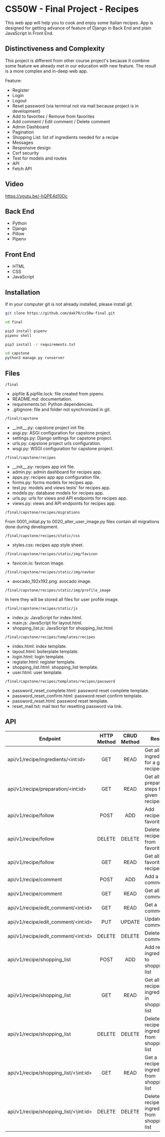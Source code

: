 # CS50W - Final Project - Recipes
This web app will help you to cook and enjoy some Italian recipes.
App is designed for getting advance of feature of Django in Back End and plain
JavaScript in Front End.

## Distinctiveness and Complexity
This project is different from other course project's because it combine some
feature we already met in our education with new feature. The result is a more
complex and in-deep web app.

Feature:
- Register
- Login
- Logout
- Reset password (via terminal not via mail because project is in development)
- Add to favorites / Remove from favorites
- Add comment / Edit comment / Delete comment
- Admin Dashboard
- Pagination
- Shopping List: list of ingredients needed for a recipe
- Messages
- Responsive design
- Csrf security
- Test for models and routes
- API
- Fetch API

## Video
https://youtu.be/-hQPE4d10Dc

## Back End
- Python
- Django
- Pillow
- Pipenv

## Front End
- HTML
- CSS
- JavaScript

## Installation
If in your computer git is not already installed, please install git.

```bash
git clone https://github.com/dak79/cs50w-final.git

cd final

pip3 install pipenv
pipenv shell

pip3 install -r requirements.txt

cd capstone
python3 manage.py runserver
```

## Files
```
/final
```
- pipfile & pipfile.lock: file created from pipenv.
- README.md: documentation.
- requirements.txt: Python dependencies.
- .gitignore: file and folder not synchronized in git.

```
/final/capstone
```
- \_\_init\_\_.py: capstone project init file.
- asgi.py: ASGI configuration for capstone project.
- settings.py: Django settings for capstone project.
- urls.py: capstone project urls configuration.
- wsgi.py: WSGI configuration for capstone project.

```
/final/capstone/recipes
```
- \_\_init\_\_.py: recipes app init file.
- admin.py: admin dashboard for recipes app.
- apps.py: recipes app app configuration file.
- forms.py: forms models for recipes app.
- test.py: models and views tests' for recipes app.
- models.py: database models for recipes app.
- urls.py: urls for views and API endpoints for recipes app.
- views.py: views and API endpoints for recipes app.

```
/final/capstone/recipes/migrations
```
From 0001_initiat.py to 0020_alter_user_image.py files contain all migrations
done during development.

```
/final/capstone/recipes/static/css
```
- styles.css: recipes app style sheet.

```
/final/capstone/recipes/static/img/favicon
```
- favicon.io: favicon image.

```
/final/capstone/recipes/static/img/navbar
```
- avocado_192x192.png: avocado image.

```
/final/capstone/recipes/static/img/profile_image
```
In here they will be stored all files for user profile image.

```
/final/capstone/recipes/static/js
```
- index.js: JavaScript for index.html.
- main.js: JavaScript for layout.html.
- shopping_list.js: JavaScript for shopping_list.html.

```
/final/capstone/recipes/templates/recipes
```
- index.html: index template.
- layout.html: boilerplate template.
- login.html: login template.
- register.html: register template.
- shopping_list.html: shopping_list template.
- user.html: user template.

```
/final/capstone/recipes/templates/recipes/password
```
- password_reset_complete.html: password reset complete template.
- password_reset_confirm.html: password reset confirm template.
- password_reset.html: password reset template.
- reset_mail.txt: mail text for resetting password via link.

## API

|                   Endpoint                     | HTTP Method | CRUD Method |                     Result                    |
|------------------------------------------------|:-----------:|:-----------:|-----------------------------------------------|
| api/v1/recipe/ingredients/\<int:id\>           | GET         | READ        | Get all ingredients for a given recipes       |
| api/v1/recipe/preparation/\<int:id\>           | GET         | READ        | Get all preparation steps for a given recipes |
| api/v1/recipe/follow                           | POST        | ADD         | Add recipes to favorites                      |
| api/v1/recipe/follow                           | DELETE      | DELETE      | Delete recipes from favorites                 |
| api/v1/recipe/follow                           | GET         | READ        | Get all favorites recipes                     |
| api/v1/recipe/comment                          | POST        | ADD         | Add a comment                                 |
| api/v1/recipe/comment                          | GET         | READ        | Get all comments                              |
| api/v1/recipe/edit_comment/\<int:id\>          | GET         | READ        | Get a comment                                 |
| api/v1/recipe/edit_comment/\<int:id\>          | PUT         | UPDATE      | Update a comment                              |
| api/v1/recipe/edit_comment/\<int:id\>          | DELETE      | DELETE      | Delete a comment                              |
| api/v1/recipe/shopping_list                    | POST        | ADD         | Add recipe ingredients to shopping list       |
| api/v1/recipe/shopping_list                    | GET         | READ        | Get all recipes ingredients in shopping list  |
| api/v1/recipe/shopping_list                    | DELETE      | DELETE      | Delete recipe ingredients from shopping list  |
| api/v1/recipe/shopping_list/<\int:id\>         | GET         | READ        | Get a recipe ingredients from shopping list   |
| api/v1/recipe/shopping_list/<\int:id\>         | DELETE      | DELETE      | Delete recipe ingredients from shopping list  |
